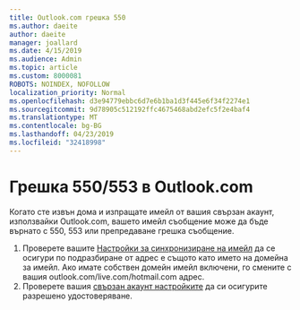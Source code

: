 ```yaml
---
title: Outlook.com грешка 550
ms.author: daeite
author: daeite
manager: joallard
ms.date: 4/15/2019
ms.audience: Admin
ms.topic: article
ms.custom: 8000081
ROBOTS: NOINDEX, NOFOLLOW
localization_priority: Normal
ms.openlocfilehash: d3e94779ebbc6d7e6b1ba1d3f445e6f34f2274e1
ms.sourcegitcommit: 9d78905c512192ffc4675468abd2efc5f2e4baf4
ms.translationtype: MT
ms.contentlocale: bg-BG
ms.lasthandoff: 04/23/2019
ms.locfileid: "32418998"
---
```

# <a name="error-550553-in-outlookcom"></a>Грешка 550/553 в Outlook.com

Когато сте извън дома и изпращате имейл от вашия свързан акаунт, използвайки Outlook.com, вашето имейл съобщение може да бъде върнато с 550, 553 или препредаване грешка съобщение.
1. Проверете вашите [Настройки за синхронизиране на имейл](https://go.microsoft.com/fwlink/?linkid=2031283) да се осигури по подразбиране от адрес е същото като името на домейна за имейл. Ако имате собствен домейн имейл включени, го смените с вашия outlook.com/live.com/hotmail.com адрес.
2. Проверете вашия [свързан акаунт настройките](https://go.microsoft.com/fwlink/?linkid=875264&clcid=0x409) да си осигурите разрешено удостоверяване.